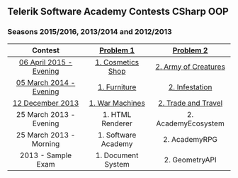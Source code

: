 ## Telerik Software Academy Contests CSharp OOP
### Seasons 2015/2016, 2013/2014 and 2012/2013

|         Contest         |      [Problem 1](https://github.com/petyakostova/Telerik-Academy/tree/master/C%23/C%23%20OOP%20Contests/1)      |       [Problem 2](https://github.com/petyakostova/Telerik-Academy/tree/master/C%23/C%23%20OOP%20Contests/2)      |
|:-----------------------:|:-------------------:|:--------------------:|
| [06 April 2015 - Evening](http://bgcoder.com/Contests/226/OOP-06-April-2015-Evening) |  [1. Cosmetics Shop](https://github.com/petyakostova/Telerik-Academy/tree/master/C%23/C%23%20OOP%20Contests/1/Cosmetics-Shop)  | [2. Army of Creatures](https://github.com/petyakostova/Telerik-Academy/tree/master/C%23/C%23%20OOP%20Contests/2/Army-Of-Creatures) |
| [05 March 2014 - Evening](http://bgcoder.com/Contests/153/OOP-05-March-2014-Evening) |     [1. Furniture](https://github.com/petyakostova/Telerik-Academy/tree/master/C%23/C%23%20OOP%20Contests/1/Furniture)    |    [2. Infestation](https://github.com/petyakostova/Telerik-Academy/tree/master/C%23/C%23%20OOP%20Contests/2/Infestation)    |
|     [12 December 2013](http://bgcoder.com/Contests/108/OOP-12-December-2013)    |   [1. War Machines](https://github.com/petyakostova/Telerik-Academy/tree/master/C%23/C%23%20OOP%20Contests/1/War-Machines)   |  [2. Trade and Travel](https://github.com/petyakostova/Telerik-Academy/tree/master/C%23/C%23%20OOP%20Contests/2/Trade-%D0%90nd-%D0%A2ravel) |
| 25 March 2013 - Evening |   1. HTML Renderer  |  2. AcademyEcosystem |
| 25 March 2013 - Morning | 1. Software Academy |     2. AcademyRPG    |
|    2013 - Sample Exam   |  1. Document System |    2. GeometryAPI    |
